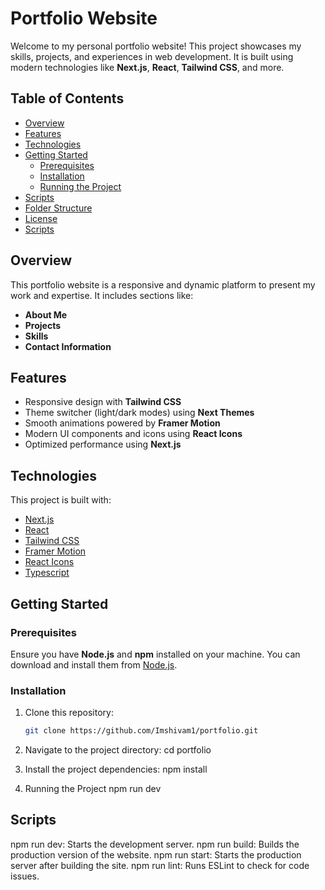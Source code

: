 # Portfolio Website

Welcome to my personal portfolio website! This project showcases my skills, projects, and experiences in web development. It is built using modern technologies like **Next.js**, **React**, **Tailwind CSS**, and more.

## Table of Contents

- [Overview](#overview)
- [Features](#features)
- [Technologies](#technologies)
- [Getting Started](#getting-started)
  - [Prerequisites](#prerequisites)
  - [Installation](#installation)
  - [Running the Project](#running-the-project)
- [Scripts](#scripts)
- [Folder Structure](#folder-structure)
- [License](#license)
- [Scripts](#Scripts)

## Overview

This portfolio website is a responsive and dynamic platform to present my work and expertise. It includes sections like:
- **About Me**
- **Projects**
- **Skills**
- **Contact Information**

## Features

- Responsive design with **Tailwind CSS**
- Theme switcher (light/dark modes) using **Next Themes**
- Smooth animations powered by **Framer Motion**
- Modern UI components and icons using **React Icons**
- Optimized performance using **Next.js**

## Technologies

This project is built with:

- [Next.js](https://nextjs.org/)
- [React](https://reactjs.org/)
- [Tailwind CSS](https://tailwindcss.com/)
- [Framer Motion](https://www.framer.com/motion/)
- [React Icons](https://react-icons.github.io/react-icons/)
- [Typescript](https://www.typescriptlang.org/)

## Getting Started

### Prerequisites

Ensure you have **Node.js** and **npm** installed on your machine. You can download and install them from [Node.js](https://nodejs.org/).

### Installation

1. Clone this repository:

   ```bash
   git clone https://github.com/Imshivam1/portfolio.git
2. Navigate to the project directory:
    cd portfolio
3. Install the project dependencies:
    npm install
4. Running the Project
    npm run dev 

## Scripts
npm run dev: Starts the development server.
npm run build: Builds the production version of the website.
npm run start: Starts the production server after building the site.
npm run lint: Runs ESLint to check for code issues.